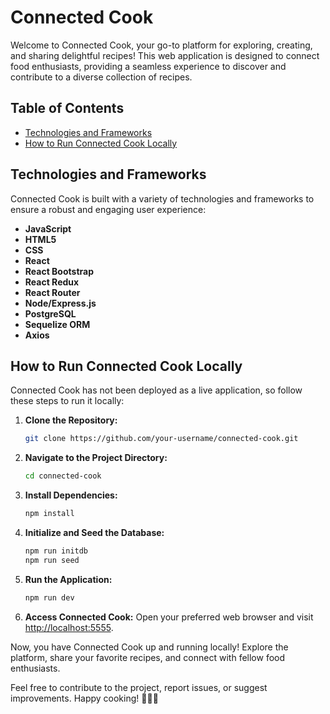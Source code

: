 # Connected Cook

Welcome to Connected Cook, your go-to platform for exploring, creating, and sharing delightful recipes! This web application is designed to connect food enthusiasts, providing a seamless experience to discover and contribute to a diverse collection of recipes.

## Table of Contents
- [Technologies and Frameworks](#technologies-and-frameworks)
- [How to Run Connected Cook Locally](#how-to-run-connected-cook-locally)

## Technologies and Frameworks
Connected Cook is built with a variety of technologies and frameworks to ensure a robust and engaging user experience:

- **JavaScript**
- **HTML5**
- **CSS**
- **React**
- **React Bootstrap**
- **React Redux**
- **React Router**
- **Node/Express.js**
- **PostgreSQL**
- **Sequelize ORM**
- **Axios**

## How to Run Connected Cook Locally
Connected Cook has not been deployed as a live application, so follow these steps to run it locally:

1. **Clone the Repository:**
   ```bash
   git clone https://github.com/your-username/connected-cook.git
   ```

2. **Navigate to the Project Directory:**
   ```bash
   cd connected-cook
   ```

3. **Install Dependencies:**
   ```bash
   npm install
   ```

4. **Initialize and Seed the Database:**
   ```bash
   npm run initdb
   npm run seed
   ```

5. **Run the Application:**
   ```bash
   npm run dev
   ```

6. **Access Connected Cook:**
   Open your preferred web browser and visit [http://localhost:5555](http://localhost:5555).

Now, you have Connected Cook up and running locally! Explore the platform, share your favorite recipes, and connect with fellow food enthusiasts.

Feel free to contribute to the project, report issues, or suggest improvements. Happy cooking! 🍳🌮🍰

